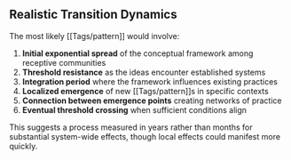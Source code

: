 ## Realistic Transition Dynamics

The most likely [[Tags/pattern]] would involve:

1. **Initial exponential spread** of the conceptual framework among receptive communities
2. **Threshold resistance** as the ideas encounter established systems
3. **Integration period** where the framework influences existing practices
4. **Localized emergence** of new [[Tags/pattern]]s in specific contexts
5. **Connection between emergence points** creating networks of practice
6. **Eventual threshold crossing** when sufficient conditions align

This suggests a process measured in years rather than months for substantial system-wide effects, though local effects could manifest more quickly.